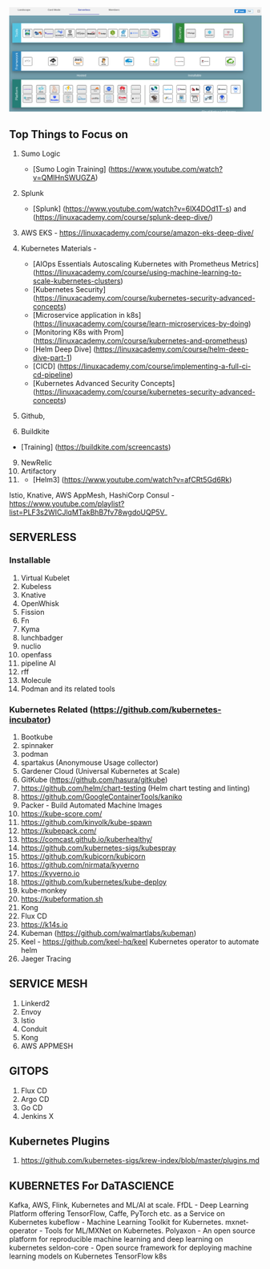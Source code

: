 ![Learn Serverless](images/Snip20190901_7.png)


## Top Things to Focus on

1. Sumo Logic 
   * [Sumo Login Training] (https://www.youtube.com/watch?v=QMIHnSWUGZA)
2. Splunk
   * [Splunk] (https://www.youtube.com/watch?v=6lX4DOd1T-s) and (https://linuxacademy.com/course/splunk-deep-dive/)

5. AWS EKS - https://linuxacademy.com/course/amazon-eks-deep-dive/
6. Kubernetes Materials - 
   * [AIOps Essentials Autoscaling Kubernetes with Prometheus Metrics] (https://linuxacademy.com/course/using-machine-learning-to-scale-kubernetes-clusters)
   * [Kubernetes Security] (https://linuxacademy.com/course/kubernetes-security-advanced-concepts)
   * [Microservice application in k8s] (https://linuxacademy.com/course/learn-microservices-by-doing)
   * [Monitoring K8s with Prom] (https://linuxacademy.com/course/kubernetes-and-prometheus)
   * [Helm Deep Dive] (https://linuxacademy.com/course/helm-deep-dive-part-1)
   * [CICD] (https://linuxacademy.com/course/implementing-a-full-ci-cd-pipeline)
   * [Kubernetes Advanced Security Concepts] (https://linuxacademy.com/course/kubernetes-security-advanced-concepts)
    
7.  Github, 
8.  Buildkite 
  * [Training] (https://buildkite.com/screencasts)
9.  NewRelic 
10. Artifactory
11. * [Helm3] (https://www.youtube.com/watch?v=afCRt5Gd6Rk)

Istio, Knative, AWS AppMesh, HashiCorp Consul - https://www.youtube.com/playlist?list=PLF3s2WICJlqMTakBhB7fv78wgdoUQP5V_

## SERVERLESS

### Installable

1. Virtual Kubelet
2. Kubeless
3. Knative
4. OpenWhisk
5. Fission
6. Fn
7. Kyma
8. lunchbadger
9. nuclio
10. openfass
11. pipeline AI
12. rff
13. Molecule
14. Podman and its related tools


### Kubernetes Related (https://github.com/kubernetes-incubator)

1. Bootkube
2. spinnaker
3. podman
4. spartakus (Anonymouse Usage collector)
5. Gardener Cloud (Universal Kubernetes at Scale)
6. GitKube (https://github.com/hasura/gitkube) 
7. https://github.com/helm/chart-testing (Helm chart testing and linting)
8. https://github.com/GoogleContainerTools/kaniko
9. Packer - Build Automated Machine Images
10. https://kube-score.com/
11. https://github.com/kinvolk/kube-spawn
12. https://kubepack.com/
13. https://comcast.github.io/kuberhealthy/
14. https://github.com/kubernetes-sigs/kubespray
15. https://github.com/kubicorn/kubicorn
16. https://github.com/nirmata/kyverno
17. https://kyverno.io
18. https://github.com/kubernetes/kube-deploy
19. kube-monkey
20. https://kubeformation.sh
21. Kong
22. Flux CD
23. https://k14s.io
24. Kubeman (https://github.com/walmartlabs/kubeman)
25. Keel - https://github.com/keel-hq/keel Kubernetes operator to automate helm
26. Jaeger Tracing

## SERVICE MESH

1. Linkerd2
2. Envoy
3. Istio
4. Conduit
5. Kong
6. AWS APPMESH


## GITOPS
1. Flux CD
2. Argo CD
3. Go CD
4. Jenkins X

## Kubernetes Plugins

1. https://github.com/kubernetes-sigs/krew-index/blob/master/plugins.md

## KUBERNETES For DaTASCIENCE
Kafka, AWS, Flink, Kubernetes and ML/AI at scale.
FfDL - Deep Learning Platform offering TensorFlow, Caffe, PyTorch etc. as a Service on Kubernetes
kubeflow - Machine Learning Toolkit for Kubernetes.
mxnet-operator - Tools for ML/MXNet on Kubernetes.
Polyaxon - An open source platform for reproducible machine learning and deep learning on kubernetes
seldon-core - Open source framework for deploying machine learning models on Kubernetes
TensorFlow k8s
